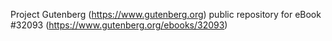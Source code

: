 Project Gutenberg (https://www.gutenberg.org) public repository for eBook #32093 (https://www.gutenberg.org/ebooks/32093)
